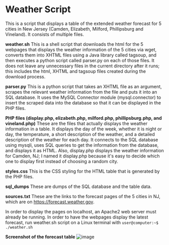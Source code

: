 # Weather Script
This is a script that displays a table of the extended weather forecast for 5 cities in New Jersey (Camden, Elizabeth, Milford, Phillipsburg and Vineland). It consists of multiple files.

**weather.sh**
This is a shell script that downloads the html for the 5 webpages that displays the weather information of the 5 cities via wget, converts them into XHTML files using a Java library called tagsoup, and then executes a python script called parser.py on each of those files. It does not leave any unnecessary files in the current directory after it runs; this includes the html, XHTML and tagsoup files created during the download process.

**parser.py**
This is a python script that takes an XHTML file as an argument, scrapes the relevant weather information from the file and puts it into an SQL database. It uses the MySQL Connector module (mysql.connector)  to insert the scraped data into the database so that it can be displayed in the PHP files.

**PHP files (display.php, elizabeth.php, milford.php, phillipsburg.php, and vineland.php)**
These are the files that actually displays the weather information in a table. It displays the day of the week, whether it is night or day, the temperature, a short description of the weather, and a detailed description of the weather for each day. It connects to the SQL database using mysqli, uses SQL queries to get the information from the database, and displays it as HTML. Also, display.php displays the weather information for Camden, NJ; I named it display.php because it's easy to decide which one to display first instead of choosing a random city. 

**styles.css**
This is the CSS styling for the HTML table that is generated by the PHP files.

**sql_dumps**
These are dumps of the SQL database and the table data.

**sources.txt**
These are the links to the forecast pages of the 5 cities in NJ, which are on https://forecast.weather.gov.

In order to display the pages on localhost, an Apache2 web server must already be running. In order to have the webpages display the latest forecast, run weather.sh script on a Linux terminal with `user@computer:~$ ./weather.sh`

**Screenshot of the forecast table**
![image](https://github.com/Gavin6305/My-Coding-Projects/assets/96839346/678abdd8-67a7-44a3-bf6d-dbfc19c1126f)
